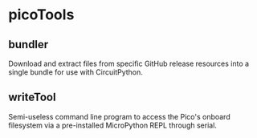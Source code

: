# picoTools

## bundler

Download and extract files from specific GitHub release resources into a single bundle for use with CircuitPython.

## writeTool

Semi-useless command line program to access the Pico's onboard filesystem via a pre-installed MicroPython REPL through serial.